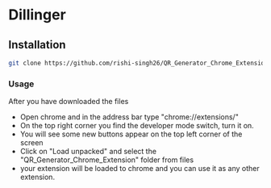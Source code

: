 # Dillinger

## Installation

```sh
git clone https://github.com/rishi-singh26/QR_Generator_Chrome_Extension.git
```

### Usage

After you have downloaded the files

- Open chrome and in the address bar type "chrome://extensions/"
- On the top right corner you find the developer mode switch, turn it on.
- You will see some new buttons appear on the top left corner of the screen
- Click on "Load unpacked" and select the "QR_Generator_Chrome_Extension" folder from files
- your extension will be loaded to chrome and you can use it as any other extension.
